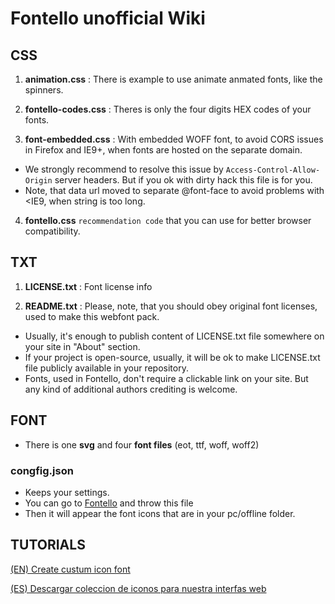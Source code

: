 # Fontello unofficial Wiki 
 

## CSS
1. **animation.css**       : There is example to use animate anmated fonts, like the spinners.

2. **fontello-codes.css**  : Theres is only the four digits HEX codes of your fonts.

3. **font-embedded.css**   : With embedded WOFF font, to avoid CORS issues in Firefox and IE9+, when fonts are hosted on the separate domain.
- We strongly recommend to resolve this issue by `Access-Control-Allow-Origin` server headers. But if you ok with dirty hack this file is for you. 
- Note, that data url moved to separate @font-face to avoid problems with <IE9, when string is too long.

4. **fontello.css**        `recommendation code` that you can use for better browser compatibility.


## TXT
1. **LICENSE.txt**          : Font license info

2. **README.txt**          : Please, note, that you should obey original font licenses, used to make this webfont pack. 
- Usually, it's enough to publish content of LICENSE.txt file somewhere on your
  site in "About" section.
- If your project is open-source, usually, it will be ok to make LICENSE.txt
  file publicly available in your repository.
- Fonts, used in Fontello, don't require a clickable link on your site.
  But any kind of additional authors crediting is welcome.


## FONT
- There is one **svg** and four **font files** (eot, ttf, woff, woff2)


### congfig.json
- Keeps your settings.
- You can go to [Fontello](https://fontello.com) and throw this file
- Then it will appear the font icons that are in your pc/offline folder.


## TUTORIALS
[  (EN) Create custum icon font](https://youtu.be/XCt_v1JEVSs)

[  (ES) Descargar coleccion de iconos para nuestra interfas web](https://youtu.be/0uWvTVa8NfU?t=57)